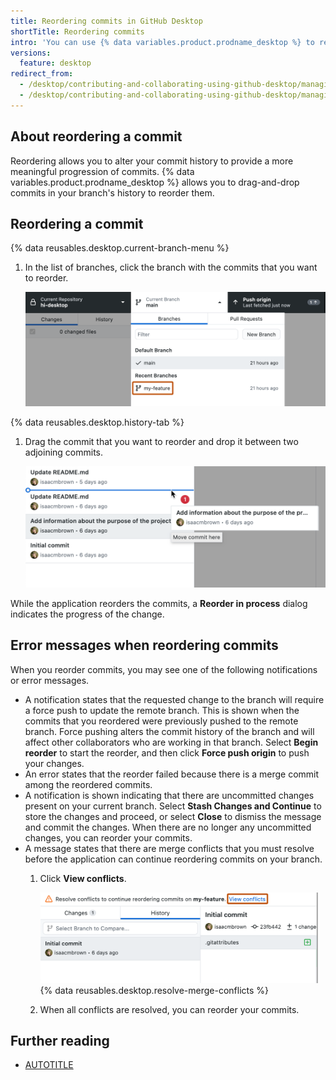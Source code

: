 ```yaml
---
title: Reordering commits in GitHub Desktop
shortTitle: Reordering commits
intro: 'You can use {% data variables.product.prodname_desktop %} to reorder commits in your branch''s history.'
versions:
  feature: desktop
redirect_from:
  - /desktop/contributing-and-collaborating-using-github-desktop/managing-commits/reordering-commits
  - /desktop/contributing-and-collaborating-using-github-desktop/managing-commits/reordering-commits-in-github-desktop
---
```


## About reordering a commit

Reordering allows you to alter your commit history to provide a more meaningful progression of commits. {% data variables.product.prodname_desktop %} allows you to drag-and-drop commits in your branch's history to reorder them.

## Reordering a commit

{% data reusables.desktop.current-branch-menu %}
1. In the list of branches, click the branch with the commits that you want to reorder.

   ![Screenshot of the "Current Branch" dropdown view. Under "Recent Branches", a branch, named "my-feature", is highlighted with an orange outline.](/assets/images/help/desktop/select-branch-from-dropdown.png)

{% data reusables.desktop.history-tab %}
1. Drag the commit that you want to reorder and drop it between two adjoining commits.

   ![Screenshot of a list of commits in the "History" tab. The cursor hovers over a narrow line between two commits as one commit is moved, see "one" icon.](/assets/images/help/desktop/reorder-drag-and-drop.png)

While the application reorders the commits, a **Reorder in process** dialog indicates the progress of the change.

## Error messages when reordering commits

When you reorder commits, you may see one of the following notifications or error messages.

* A notification states that the requested change to the branch will require a force push to update the remote branch. This is shown when the commits that you reordered were previously pushed to the remote branch. Force pushing alters the commit history of the branch and will affect other collaborators who are working in that branch. Select **Begin reorder** to start the reorder, and then click **Force push origin** to push your changes.
* An error states that the reorder failed because there is a merge commit among the reordered commits.
* A notification is shown indicating that there are uncommitted changes present on your current branch. Select **Stash Changes and Continue** to store the changes and proceed, or select **Close** to dismiss the message and commit the changes. When there are no longer any uncommitted changes, you can reorder your commits.
* A message states that there are merge conflicts that you must resolve before the application can continue reordering commits on your branch.
    1. Click **View conflicts**.

       ![Screenshot of a notification about conflicts. At the end of the message, a link, labeled "View commits", is highlighted with an orange outline.](/assets/images/help/desktop/reorder-resolve-conflicts.png)
    {% data reusables.desktop.resolve-merge-conflicts %}

    1. When all conflicts are resolved, you can reorder your commits.

## Further reading

* [AUTOTITLE](/desktop/managing-commits/options-for-managing-commits-in-github-desktop)
